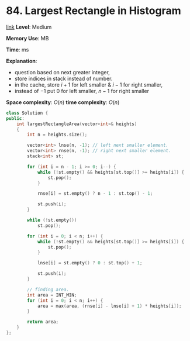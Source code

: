 # 84. Largest Rectangle in Histogram

[link]()
**Level**: Medium

**Memory Use**: MB

**Time**: ms

**Explanation**:

- question based on next greater integer,
- store indices in stack instead of number.
- in the cache, store $i+1$ for left smaller & $i-1$ for right smaller,
- instead of $-1$ put $0$ for left smaller, $n-1$ for right smaller

**Space complexity**: $O(n)$
**time complexity**: $O(n)$

```cpp
class Solution {
public:
    int largestRectangleArea(vector<int>& heights)
    {
        int n = heights.size();

        vector<int> lnse(n, -1); // left next smaller element.
        vector<int> rnse(n, -1); // right next smaller element.
        stack<int> st;

        for (int i = n - 1; i >= 0; i--) {
            while (!st.empty() && heights[st.top()] >= heights[i]) {
                st.pop();
            }

            rnse[i] = st.empty() ? n - 1 : st.top() - 1;

            st.push(i);
        }

        while (!st.empty())
            st.pop();

        for (int i = 0; i < n; i++) {
            while (!st.empty() && heights[st.top()] >= heights[i]) {
                st.pop();
            }

            lnse[i] = st.empty() ? 0 : st.top() + 1;

            st.push(i);
        }

        // finding area.
        int area = INT_MIN;
        for (int i = 0; i < n; i++) {
            area = max(area, (rnse[i] - lnse[i] + 1) * heights[i]);
        }

        return area;
    }
};

```
